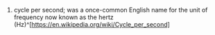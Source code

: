 1. cycle per second; was a once-common English name for the unit of frequency now known as the hertz (Hz)^[https://en.wikipedia.org/wiki/Cycle_per_second]